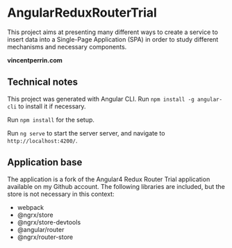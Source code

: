 # AngularReduxRouterTrial

This project aims at presenting many different ways to create a service to insert data into a Single-Page Application (SPA) in order to study different mechanisms and necessary components.

**vincentperrin.com**


## Technical notes

This project was generated with Angular CLI. Run `npm install -g angular-cli`
to install it if necessary.

Run `npm install` for the setup.

Run `ng serve` to start the server server, and navigate to `http://localhost:4200/`. 


## Application base

The application is a fork of the Angular4 Redux Router Trial application available on my Github account.
The following libraries are included, but the store is not necessary in this context:

- webpack
- @ngrx/store
- @ngrx/store-devtools
- @angular/router
- @ngrx/router-store

